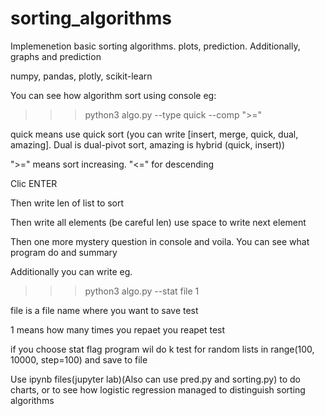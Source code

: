 # sorting_algorithms
Implemenetion basic sorting algorithms. plots, prediction. Additionally, graphs and prediction

numpy, pandas, plotly, scikit-learn


You can see how algorithm sort using console eg:


>>>python3 algo.py --type quick --comp ">="
>>>


quick means use quick sort (you can write [insert, merge, quick, dual, amazing]. Dual is dual-pivot sort, amazing is hybrid (quick, insert))

">=" means sort increasing. "<=" for descending

Clic ENTER

Then write len of list to sort

Then write all elements (be careful len) use space to write next element

Then one more mystery question in console and voila. You can see what program do and summary


Additionally you can write eg.
>>>python3 algo.py --stat file 1
>>>


file is a file name where you want to save test

1 means how many times you repaet you reapet test

if you choose stat flag program wil do k test for random lists in range(100, 10000, step=100) and save to file


Use ipynb files(jupyter lab)(Also can use pred.py and sorting.py) to do charts, or to see how logistic regression managed to distinguish sorting algorithms 
